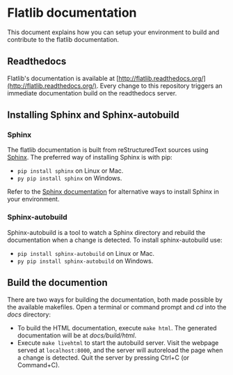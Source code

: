 # Flatlib documentation

This document explains how you can setup your environment to build and contribute to the flatlib documentation.


## Readthedocs

Flatlib's documentation is available at [http://flatlib.readthedocs.org/](http://flatlib.readthedocs.org/). Every change to this repository triggers an immediate documentation build on the readthedocs server. 


## Installing Sphinx and Sphinx-autobuild

### Sphinx

The flatlib documentation is built from reStructuredText sources using [Sphinx](http://sphinx-doc.org/). 
The preferred way of installing Sphinx is with pip:

* `pip install sphinx` on Linux or Mac.
* `py pip install sphinx` on Windows.

Refer to the [Sphinx documentation](http://sphinx-doc.org/install.html) for alternative ways to install Sphinx in your environment.

### Sphinx-autobuild

Sphinx-autobuild is a tool to watch a Sphinx directory and rebuild the documentation when a change is detected. 
To install sphinx-autobuild use:

* `pip install sphinx-autobuild` on Linux or Mac.
* `py pip install sphinx-autobuild` on Windows.


## Build the documention

There are two ways for building the documentation, both made possible by the available makefiles. Open a terminal or command prompt and *cd* into the *docs* directory: 

* To build the HTML documentation, execute `make html`. The generated documentation will be at *docs/build/html*.
* Execute `make livehtml` to start the autobuild server. Visit the webpage served at `localhost:8000`, and the server will autoreload the page when a change is detected. Quit the server by pressing Ctrl+C (or Command+C).